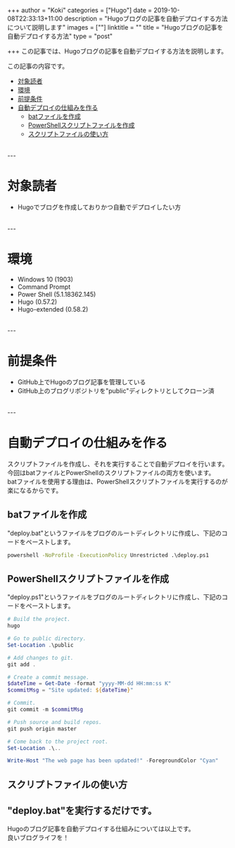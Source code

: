 +++
author = "Koki"
categories = ["Hugo"]
date = 2019-10-08T22:33:13+11:00
description = "Hugoブログの記事を自動デプロイする方法について説明します"
images = [""]
linktitle = ""
title = "Hugoブログの記事を自動デプロイする方法"
type = "post"

+++
この記事では、Hugoブログの記事を自動デプロイする方法を説明します。

この記事の内容です。

- <font color="#1111cc">[対象読者](#%E5%AF%BE%E8%B1%A1%E8%AA%AD%E8%80%85)</font>
- <font color="#1111cc">[環境](#%E7%92%B0%E5%A2%83)</font>
- <font color="#1111cc">[前提条件](#%E5%89%8D%E6%8F%90%E6%9D%A1%E4%BB%B6)</font>
- <font color="#1111cc">[自動デプロイの仕組みを作る](#%E8%87%AA%E5%8B%95%E3%83%87%E3%83%97%E3%83%AD%E3%82%A4%E3%81%AE%E4%BB%95%E7%B5%84%E3%81%BF%E3%82%92%E4%BD%9C%E3%82%8B)</font>
  - <font color="#1111cc">[batファイルを作成](#bat%E3%83%95%E3%82%A1%E3%82%A4%E3%83%AB%E3%82%92%E4%BD%9C%E6%88%90)</font>
  - <font color="#1111cc">[PowerShellスクリプトファイルを作成](#powershell%E3%82%B9%E3%82%AF%E3%83%AA%E3%83%97%E3%83%88%E3%83%95%E3%82%A1%E3%82%A4%E3%83%AB%E3%82%92%E4%BD%9C%E6%88%90)</font>
  - <font color="#1111cc">[スクリプトファイルの使い方](#%E3%82%B9%E3%82%AF%E3%83%AA%E3%83%97%E3%83%88%E3%83%95%E3%82%A1%E3%82%A4%E3%83%AB%E3%81%AE%E4%BD%BF%E3%81%84%E6%96%B9)</font>

<br>
---

# 対象読者
- Hugoでブログを作成しておりかつ自動でデプロイしたい方

<br>
---

# 環境
- Windows 10 (1903)
- Command Prompt
- Power Shell (5.1.18362.145)
- Hugo (0.57.2)
- Hugo-extended (0.58.2)

<br>
---

# 前提条件
- GitHub上でHugoのブログ記事を管理している
- GitHub上のブログリポジトリを"public"ディレクトリとしてクローン済

<br>
---

# 自動デプロイの仕組みを作る
スクリプトファイルを作成し、それを実行することで自動デプロイを行います。  
今回はbatファイルとPowerShellのスクリプトファイルの両方を使います。  
batファイルを使用する理由は、PowerShellスクリプトファイルを実行するのが楽になるからです。

## batファイルを作成
"deploy.bat"というファイルをブログのルートディレクトリに作成し、下記のコードをペーストします。
```bat
powershell -NoProfile -ExecutionPolicy Unrestricted .\deploy.ps1
```

## PowerShellスクリプトファイルを作成
"deploy.ps1"というファイルをブログのルートディレクトリに作成し、下記のコードをペーストします。
```powershell
# Build the project.
hugo

# Go to public directory.
Set-Location .\public

# Add changes to git.
git add .

# Create a commit message.
$dateTime = Get-Date -format "yyyy-MM-dd HH:mm:ss K"
$commitMsg = "Site updated: ${dateTime}"

# Commit.
git commit -m $commitMsg

# Push source and build repos.
git push origin master

# Come back to the project root.
Set-Location .\..

Write-Host "The web page has been updated!" -ForegroundColor "Cyan"
```

## スクリプトファイルの使い方
"deploy.bat"を実行するだけです。
<br>
---
Hugoのブログ記事を自動デプロイする仕組みについては以上です。  
良いブログライフを！

